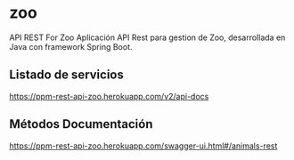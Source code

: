 # zoo
API REST For Zoo
Aplicación API Rest para gestion de Zoo, desarrollada en Java con framework Spring Boot.

## Listado de servicios
https://ppm-rest-api-zoo.herokuapp.com/v2/api-docs

## Métodos Documentación
https://ppm-rest-api-zoo.herokuapp.com/swagger-ui.html#/animals-rest
